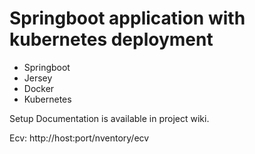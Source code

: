 # Springboot application with kubernetes deployment 

- Springboot
- Jersey
- Docker
- Kubernetes

Setup Documentation is available in project wiki.

Ecv: http://host:port/nventory/ecv
